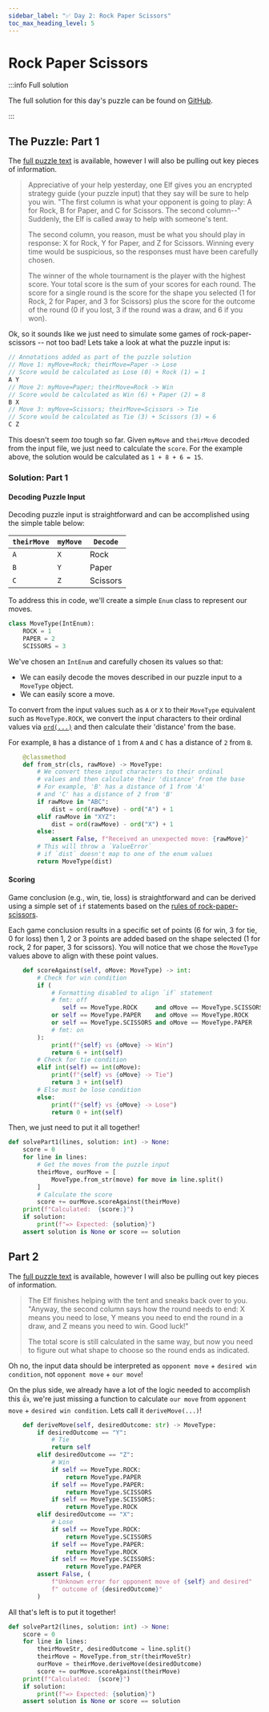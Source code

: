 ```yaml
---
sidebar_label: "✅ Day 2: Rock Paper Scissors"
toc_max_heading_level: 5
---
```


# Rock Paper Scissors

:::info Full solution

The full solution for this day's puzzle can be found on
[GitHub](https://github.com/kbalston/advent-of-code-2022/tree/main/day2).

:::

## The Puzzle: Part 1

The [full puzzle text](https://adventofcode.com/2022/day/2) is available,
however I will also be pulling out key pieces of information.

> Appreciative of your help yesterday, one Elf gives you an encrypted strategy guide (your puzzle input) that they say will be sure to help you win. "The first column is what your opponent is going to play: A for Rock, B for Paper, and C for Scissors. The second column--" Suddenly, the Elf is called away to help with someone's tent.
>
> The second column, you reason, must be what you should play in response: X for Rock, Y for Paper, and Z for Scissors. Winning every time would be suspicious, so the responses must have been carefully chosen.
>
> The winner of the whole tournament is the player with the highest score. Your total score is the sum of your scores for each round. The score for a single round is the score for the shape you selected (1 for Rock, 2 for Paper, and 3 for Scissors) plus the score for the outcome of the round (0 if you lost, 3 if the round was a draw, and 6 if you won).

Ok, so it sounds like we just need to simulate some games of rock-paper-scissors -- not too bad!
Lets take a look at what the puzzle input is:

```cpp title="Example Puzzle Input (day2-input-test.txt)"
// Annotations added as part of the puzzle solution
// Move 1: myMove=Rock; theirMove=Paper -> Lose
// Score would be calculated as Lose (0) + Rock (1) = 1
A Y
// Move 2: myMove=Paper; theirMove=Rock -> Win
// Score would be calculated as Win (6) + Paper (2) = 8
B X
// Move 3: myMove=Scissors; theirMove=Scissors -> Tie
// Score would be calculated as Tie (3) + Scissors (3) = 6
C Z
```

This doesn't seem _too_ tough so far.
Given `myMove` and `theirMove` decoded from the input file,
we just need to calculate the `score`.
For the example above, the solution would be calculated as
`1 + 8 + 6 = 15`.

### Solution: Part 1

#### Decoding Puzzle Input

Decoding puzzle input is straightforward and
can be accomplished using the simple table below:

| `theirMove` | `myMove` | `Decode` |
| ----------- | -------- | -------- |
| `A`         | `X`      | Rock     |
| `B`         | `Y`      | Paper    |
| `C`         | `Z`      | Scissors |

To address this in code, we'll create a simple `Enum` class
to represent our moves.

<!-- prettier-ignore-start -->
<!--SNIPSTART day2-MoveType-->
```py
class MoveType(IntEnum):
    ROCK = 1
    PAPER = 2
    SCISSORS = 3
```
<!--SNIPEND-->
<!-- prettier-ignore-end -->

We've chosen an `IntEnum` and carefully chosen its values
so that:

- We can easily decode the moves described in our puzzle input
  to a `MoveType` object.
- We can easily score a move.

To convert from the input values such as `A` or `X` to
their `MoveType` equivalent such as `MoveType.ROCK`,
we convert the input characters to their ordinal
values via [`ord(...)`] and then calculate their 'distance' from the base.

For example, `B` has a distance of `1` from `A`
and `C` has a distance of `2` from `B`.

<!-- prettier-ignore-start -->
<!--SNIPSTART day2-MoveTypeDecode-->
```py
    @classmethod
    def from_str(cls, rawMove) -> MoveType:
        # We convert these input characters to their ordinal
        # values and then calculate their 'distance' from the base
        # For example, 'B' has a distance of 1 from 'A'
        # and 'C' has a distance of 2 from 'B'
        if rawMove in "ABC":
            dist = ord(rawMove) - ord("A") + 1
        elif rawMove in "XYZ":
            dist = ord(rawMove) - ord("X") + 1
        else:
            assert False, f"Received an unexpected move: {rawMove}"
        # This will throw a `ValueError`
        # if `dist` doesn't map to one of the enum values
        return MoveType(dist)
```
<!--SNIPEND-->
<!-- prettier-ignore-end -->

#### Scoring

Game conclusion (e.g., win, tie, loss) is straightforward
and can be derived using a simple set of `if` statements
based on the [rules of rock-paper-scissors](https://en.wikipedia.org/wiki/Rock_paper_scissors).

Each game conclusion results in a specific set of points (6 for win, 3 for tie, 0 for loss)
then 1, 2 or 3 points are added based on the shape selected (1 for rock, 2 for paper, 3 for scissors).
You will notice that we chose the `MoveType` values above to align with these point values.

<!-- prettier-ignore-start -->
<!--SNIPSTART day2-scoring-->
```py
    def scoreAgainst(self, oMove: MoveType) -> int:
        # Check for win condition
        if (
            # Formatting disabled to align `if` statement
            # fmt: off
               self == MoveType.ROCK     and oMove == MoveType.SCISSORS
            or self == MoveType.PAPER    and oMove == MoveType.ROCK
            or self == MoveType.SCISSORS and oMove == MoveType.PAPER
            # fmt: on
        ):
            print(f"{self} vs {oMove} -> Win")
            return 6 + int(self)
        # Check for tie condition
        elif int(self) == int(oMove):
            print(f"{self} vs {oMove} -> Tie")
            return 3 + int(self)
        # Else must be lose condition
        else:
            print(f"{self} vs {oMove} -> Lose")
            return 0 + int(self)
```
<!--SNIPEND-->
<!-- prettier-ignore-end -->

Then, we just need to put it all together!

<!-- prettier-ignore-start -->
<!--SNIPSTART day2-solvePart1-->
```py
def solvePart1(lines, solution: int) -> None:
    score = 0
    for line in lines:
        # Get the moves from the puzzle input
        theirMove, ourMove = [
            MoveType.from_str(move) for move in line.split()
        ]
        # Calculate the score
        score += ourMove.scoreAgainst(theirMove)
    print(f"Calculated:  {score:}")
    if solution:
        print(f"=> Expected: {solution}")
    assert solution is None or score == solution
```
<!--SNIPEND-->
<!-- prettier-ignore-end -->

## Part 2

The [full puzzle text](https://adventofcode.com/2022/day/2) is available,
however I will also be pulling out key pieces of information.

> The Elf finishes helping with the tent and sneaks back over to you. "Anyway, the second column says how the round needs to end: X means you need to lose, Y means you need to end the round in a draw, and Z means you need to win. Good luck!"
>
> The total score is still calculated in the same way, but now you need to figure out what shape to choose so the round ends as indicated.

Oh no, the input data should be interpreted as `opponent move` + `desired win condition`,
not `opponent move` + `our move`!

On the plus side, we already have a lot of the logic needed to accomplish this 👍,
we're just missing a function to calculate `our move` from `opponent move` + `desired win condition`.
Lets call it `deriveMove(...)`!

<!-- prettier-ignore-start -->
<!--SNIPSTART day2-deriveMove-->
```py
    def deriveMove(self, desiredOutcome: str) -> MoveType:
        if desiredOutcome == "Y":
            # Tie
            return self
        elif desiredOutcome == "Z":
            # Win
            if self == MoveType.ROCK:
                return MoveType.PAPER
            if self == MoveType.PAPER:
                return MoveType.SCISSORS
            if self == MoveType.SCISSORS:
                return MoveType.ROCK
        elif desiredOutcome == "X":
            # Lose
            if self == MoveType.ROCK:
                return MoveType.SCISSORS
            if self == MoveType.PAPER:
                return MoveType.ROCK
            if self == MoveType.SCISSORS:
                return MoveType.PAPER
        assert False, (
            f"Unknown error for opponent move of {self} and desired"
            f" outcome of {desiredOutcome}"
        )
```
<!--SNIPEND-->
<!-- prettier-ignore-end -->

All that's left is to put it together!

<!-- prettier-ignore-start -->
<!--SNIPSTART day2-solvePart2-->
```py
def solvePart2(lines, solution: int) -> None:
    score = 0
    for line in lines:
        theirMoveStr, desiredOutcome = line.split()
        theirMove = MoveType.from_str(theirMoveStr)
        ourMove = theirMove.deriveMove(desiredOutcome)
        score += ourMove.scoreAgainst(theirMove)
    print(f"Calculated:  {score}")
    if solution:
        print(f"=> Expected: {solution}")
    assert solution is None or score == solution
```
<!--SNIPEND-->
<!-- prettier-ignore-end -->

<!-- Links -->

[`ord(...)`]: https://docs.python.org/3.10/library/functions.html#ord
